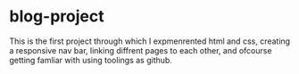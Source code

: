 # blog-project
This is the first project through which I expmenrented html and css, creating a responsive nav bar, linking diffrent pages to each other, and ofcourse getting famliar with using toolings as github.
